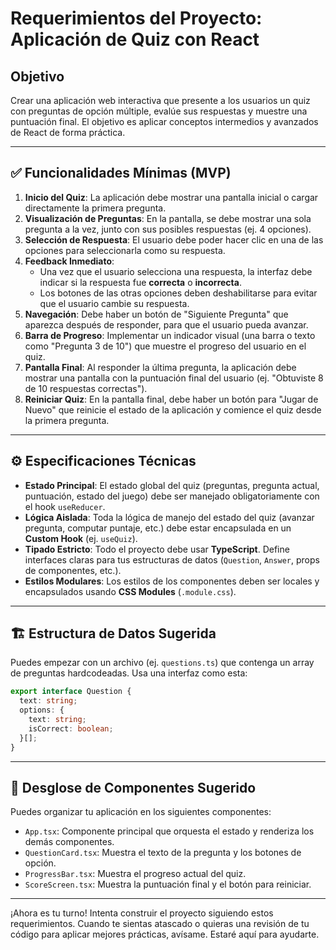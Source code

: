 # Requerimientos del Proyecto: Aplicación de Quiz con React

## Objetivo

Crear una aplicación web interactiva que presente a los usuarios un quiz con preguntas de opción múltiple, evalúe sus respuestas y muestre una puntuación final. El objetivo es aplicar conceptos intermedios y avanzados de React de forma práctica.

---

## ✅ Funcionalidades Mínimas (MVP)

1.  **Inicio del Quiz**: La aplicación debe mostrar una pantalla inicial o cargar directamente la primera pregunta.
2.  **Visualización de Preguntas**: En la pantalla, se debe mostrar una sola pregunta a la vez, junto con sus posibles respuestas (ej. 4 opciones).
3.  **Selección de Respuesta**: El usuario debe poder hacer clic en una de las opciones para seleccionarla como su respuesta.
4.  **Feedback Inmediato**:
    *   Una vez que el usuario selecciona una respuesta, la interfaz debe indicar si la respuesta fue **correcta** o **incorrecta**.
    *   Los botones de las otras opciones deben deshabilitarse para evitar que el usuario cambie su respuesta.
5.  **Navegación**: Debe haber un botón de "Siguiente Pregunta" que aparezca después de responder, para que el usuario pueda avanzar.
6.  **Barra de Progreso**: Implementar un indicador visual (una barra o texto como "Pregunta 3 de 10") que muestre el progreso del usuario en el quiz.
7.  **Pantalla Final**: Al responder la última pregunta, la aplicación debe mostrar una pantalla con la puntuación final del usuario (ej. "Obtuviste 8 de 10 respuestas correctas").
8.  **Reiniciar Quiz**: En la pantalla final, debe haber un botón para "Jugar de Nuevo" que reinicie el estado de la aplicación y comience el quiz desde la primera pregunta.

---

## ⚙️ Especificaciones Técnicas

*   **Estado Principal**: El estado global del quiz (preguntas, pregunta actual, puntuación, estado del juego) debe ser manejado obligatoriamente con el hook `useReducer`.
*   **Lógica Aislada**: Toda la lógica de manejo del estado del quiz (avanzar pregunta, computar puntaje, etc.) debe estar encapsulada en un **Custom Hook** (ej. `useQuiz`).
*   **Tipado Estricto**: Todo el proyecto debe usar **TypeScript**. Define interfaces claras para tus estructuras de datos (`Question`, `Answer`, props de componentes, etc.).
*   **Estilos Modulares**: Los estilos de los componentes deben ser locales y encapsulados usando **CSS Modules** (`.module.css`).

---

## 🏗️ Estructura de Datos Sugerida

Puedes empezar con un archivo (ej. `questions.ts`) que contenga un array de preguntas hardcodeadas. Usa una interfaz como esta:

```typescript
export interface Question {
  text: string;
  options: {
    text: string;
    isCorrect: boolean;
  }[];
}
```

---

## 🧩 Desglose de Componentes Sugerido

Puedes organizar tu aplicación en los siguientes componentes:

*   `App.tsx`: Componente principal que orquesta el estado y renderiza los demás componentes.
*   `QuestionCard.tsx`: Muestra el texto de la pregunta y los botones de opción.
*   `ProgressBar.tsx`: Muestra el progreso actual del quiz.
*   `ScoreScreen.tsx`: Muestra la puntuación final y el botón para reiniciar.

---

¡Ahora es tu turno! Intenta construir el proyecto siguiendo estos requerimientos. Cuando te sientas atascado o quieras una revisión de tu código para aplicar mejores prácticas, avísame. Estaré aquí para ayudarte.
